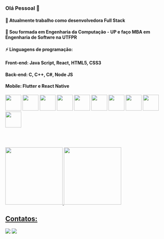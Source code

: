 
### Olá Pessoal 👋
#### 🔭 Atualmente trabalho como desenvolvedora Full Stack
#### 🌱 Sou formada em Engenharia da Computação - UP e faço MBA em Engenharia de Softwre na UTFPR
#### ⚡  Linguagens de programação: 
#### Front-end: Java Script, React, HTML5, CSS3
#### Back-end: C, C++, C#, Node JS
#### Mobile: Flutter e React Native 

<div>
<img src="https://cdn.jsdelivr.net/gh/devicons/devicon/icons/firebase/firebase-plain.svg"  width="50" height="50"/>
<img src="https://cdn.jsdelivr.net/gh/devicons/devicon/icons/javascript/javascript-original.svg"  width="50" height="50" />
<img src="https://cdn.jsdelivr.net/gh/devicons/devicon/icons/react/react-original-wordmark.svg"  width="50" height="50" />
<img src="https://cdn.jsdelivr.net/gh/devicons/devicon/icons/html5/html5-original.svg"   width="50" height="50"/>
<img src="https://cdn.jsdelivr.net/gh/devicons/devicon/icons/css3/css3-original.svg"  width="50" height="50"  />
<img src="https://cdn.jsdelivr.net/gh/devicons/devicon/icons/tailwindcss/tailwindcss-original-wordmark.svg"  width="50" height="50"  />
<img src="https://cdn.jsdelivr.net/gh/devicons/devicon/icons/csharp/csharp-original.svg"  width="50" height="50" />
<img src="https://cdn.jsdelivr.net/gh/devicons/devicon/icons/nodejs/nodejs-original-wordmark.svg"  width="50" height="50" />
<img src="https://cdn.jsdelivr.net/gh/devicons/devicon/icons/microsoftsqlserver/microsoftsqlserver-plain-wordmark.svg" width="50" height="50" />
<img src="https://cdn.jsdelivr.net/gh/devicons/devicon/icons/git/git-original.svg"  width="50" height="50"/>


</div>

<br></br>

<div>
<a href="https://github.com/isisbezruska">
<img height="180em" src="https://github-readme-stats.vercel.app/api/top-langs/?username=isisbezruska&layout=compact&langs_count=7&theme=dracula"/>
<img height="180em" src="https://github-readme-stats.vercel.app/api?username=isisbezruska&show_icons=true&theme=dracula&include_all_commits=true&count_private=true"/>
</div>



 
 ## Contatos:
 <div>
<a href="https://instagram.com/isisbezruska" target="_blank"><img src="https://img.shields.io/badge/-Instagram-%23E4405F?style=for-the-badge&logo=instagram&logoColor=white" target="_blank"></a>
<a href="https://br.linkedin.com/in/isisbezruska/" target="_blank"><img src="https://img.shields.io/badge/-LinkedIn-%230077B5?style=for-the-badge&logo=linkedin&logoColor=white" target="_blank"></a>   
</div>
          
          
          
          
          
          
          
<!--
**isisbezruska/isisbezruska** is a ✨ _special_ ✨ repository because its `README.md` (this file) appears on your GitHub profile.

Here are some ideas to get you started:

- 🔭 I’m currently working on ...
- 🌱 I’m currently learning ...
- 👯 I’m looking to collaborate on ...
- 🤔 I’m looking for help with ...
- 💬 Ask me about ...
- 📫 How to reach me: ...
- 😄 Pronouns: ...
- ⚡ Fun fact: ...
-->
